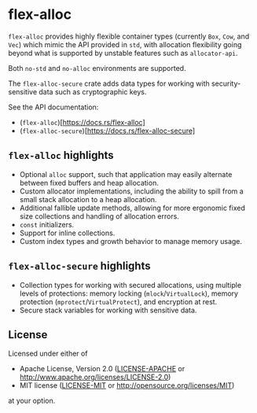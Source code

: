 # flex-alloc

`flex-alloc` provides highly flexible container types (currently `Box`, `Cow`, and `Vec`) which mimic the API provided in `std`, with allocation flexibility going beyond what is supported by unstable features such as `allocator-api`.

Both `no-std` and `no-alloc` environments are supported.

The `flex-alloc-secure` crate adds data types for working with security-sensitive data such as cryptographic keys.

See the API documentation:

- (`flex-alloc`)[https://docs.rs/flex-alloc]
- (`flex-alloc-secure`)[https://docs.rs/flex-alloc-secure]

## `flex-alloc` highlights

- Optional `alloc` support, such that application may easily alternate between fixed buffers and heap allocation.
- Custom allocator implementations, including the ability to spill from a small stack allocation to a heap allocation.
- Additional fallible update methods, allowing for more ergonomic fixed size collections and handling of allocation errors.
- `const` initializers.
- Support for inline collections.
- Custom index types and growth behavior to manage memory usage.

## `flex-alloc-secure` highlights

- Collection types for working with secured allocations, using multiple levels of protections: memory locking (`mlock`/`VirtualLock`), memory protection (`mprotect`/`VirtualProtect`), and encryption at rest.
- Secure stack variables for working with sensitive data.

## License

Licensed under either of

- Apache License, Version 2.0 ([LICENSE-APACHE](https://github.com/andrewwhitehead/flex-collect/blob/main/LICENSE-APACHE) or http://www.apache.org/licenses/LICENSE-2.0)
- MIT license ([LICENSE-MIT](https://github.com/andrewwhitehead/flex-collect/blob/main/LICENSE-MIT) or http://opensource.org/licenses/MIT)

at your option.
